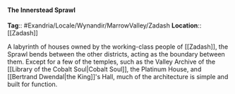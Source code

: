 #### The Innerstead Sprawl
**Tag**:: #Exandria/Locale/Wynandir/MarrowValley/Zadash
**Location**:: [[Zadash]]

 A labyrinth of houses owned by the working-class people of [[Zadash]], the Sprawl bends between the other districts, acting as the boundary between them. Except for a few of the temples, such as the Valley Archive of the [[Library of the Cobalt Soul|Cobalt Soul]], the Platinum House, and [[Bertrand Dwendal|the King]]'s Hall, much of the architecture is simple and built for function.
